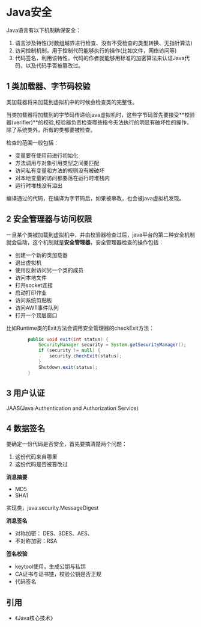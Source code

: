 # Java安全

Java语言有以下机制确保安全：

1. 语言涉及特性(对数组越界进行检查、没有不受检查的类型转换、无指针算法)
2. 访问控制机制，用于控制代码能够执行的操作(比如文件，网络访问等)
3. 代码签名，利用该特性，代码的作者就能够用标准的加密算法来认证Java代码，以及代码手否被篡改过。

## 1 类加载器、字节码校验

类加载器将来加载到虚拟机中的时候会检查类的完整性。

当类加载器将加载到的字节码传递给java虚拟机时，这些字节码首先要接受**校验器(verifier)**的校验,校验器负责检查哪些指令无法执行的明显有破坏性的操作，除了系统类外，所有的类都要被检查。

检查的范围一般包括：

- 变量要在使用前进行初始化
- 方法调用与对象引用类型之间要匹配
- 访问私有变量和方法的规则没有被破坏
- 对本地变量的访问都要落在运行时堆栈内
- 运行时堆栈没有溢出

编译通过的代码，在编译为字节码后，如果被串改，也会被java虚拟机发现。


## 2 安全管理器与访问权限

一旦某个类被加载到虚拟机中，并由校验器检查过后，java平台的第二种安全机制就会启动，这个机制就是**安全管理器**，安全管理器检查的操作包括：

- 创建一个新的类加载器
- 退出虚拟机
- 使用反射访问另一个类的成员
- 访问本地文件
- 打开socket连接
- 启动打印作业
- 访问系统剪贴板
- 访问AWT事件队列
- 打开一个顶层窗口

比如Runtime类的Exit方法会调用安全管理器的checkExit方法：

```java
        public void exit(int status) {
            SecurityManager security = System.getSecurityManager();
            if (security != null) {
                security.checkExit(status);
            }
            Shutdown.exit(status);
        }
```

## 3 用户认证

JAAS(Java Authentication and Authorization Service)

## 4 数据签名

要确定一份代码是否安全，首先要搞清楚两个问题：

1. 这份代码来自哪里
2. 这份代码是否被篡改过

**消息摘要**

- MD5
- SHA1

实现类，java.security.MessageDigest

**消息签名**

- 对称加密： DES、3DES、AES、
- 不对称加密：RSA

**签名校验**

- keytool使用，生成公钥与私钥
- CA证书与证书链，校验公钥是否正规
- 代码签名

## 引用

- 《Java核心技术》
